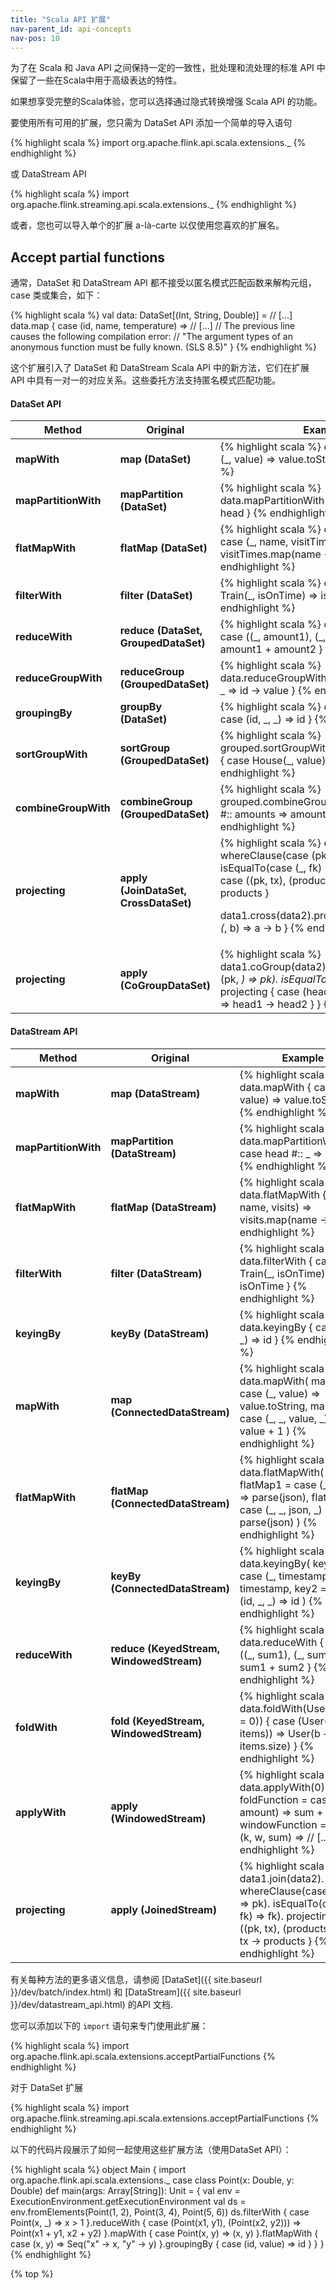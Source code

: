 ```yaml
---
title: "Scala API 扩展"
nav-parent_id: api-concepts
nav-pos: 10
---
```

<!--
Licensed to the Apache Software Foundation (ASF) under one
or more contributor license agreements.  See the NOTICE file
distributed with this work for additional information
regarding copyright ownership.  The ASF licenses this file
to you under the Apache License, Version 2.0 (the
"License"); you may not use this file except in compliance
with the License.  You may obtain a copy of the License at

  http://www.apache.org/licenses/LICENSE-2.0

Unless required by applicable law or agreed to in writing,
software distributed under the License is distributed on an
"AS IS" BASIS, WITHOUT WARRANTIES OR CONDITIONS OF ANY
KIND, either express or implied.  See the License for the
specific language governing permissions and limitations
under the License.
-->

为了在 Scala 和 Java API 之间保持一定的一致性，批处理和流处理的标准 API 中保留了一些在Scala中用于高级表达的特性。

如果想享受完整的Scala体验，您可以选择通过隐式转换增强 Scala API 的功能。

要使用所有可用的扩展，您只需为 DataSet API 添加一个简单的导入语句

{% highlight scala %}
import org.apache.flink.api.scala.extensions._
{% endhighlight %}

或 DataStream API

{% highlight scala %}
import org.apache.flink.streaming.api.scala.extensions._
{% endhighlight %}

或者，您也可以导入单个的扩展 a-là-carte 以仅使用您喜欢的扩展名。

## Accept partial functions

通常，DataSet 和 DataStream API 都不接受以匿名模式匹配函数来解构元组，case 类或集合，如下：

{% highlight scala %}
val data: DataSet[(Int, String, Double)] = // [...]
data.map {
  case (id, name, temperature) => // [...]
  // The previous line causes the following compilation error:
  // "The argument types of an anonymous function must be fully known. (SLS 8.5)"
}
{% endhighlight %}

这个扩展引入了 DataSet 和 DataStream Scala API 中的新方法，它们在扩展 API 中具有一对一的对应关系。这些委托方法支持匿名模式匹配功能。

#### DataSet API

<table class="table table-bordered">
  <thead>
    <tr>
      <th class="text-left" style="width: 20%">Method</th>
      <th class="text-left" style="width: 20%">Original</th>
      <th class="text-center">Example</th>
    </tr>
  </thead>

  <tbody>
    <tr>
      <td><strong>mapWith</strong></td>
      <td><strong>map (DataSet)</strong></td>
      <td>
{% highlight scala %}
data.mapWith {
  case (_, value) => value.toString
}
{% endhighlight %}
      </td>
    </tr>
    <tr>
      <td><strong>mapPartitionWith</strong></td>
      <td><strong>mapPartition (DataSet)</strong></td>
      <td>
{% highlight scala %}
data.mapPartitionWith {
  case head #:: _ => head
}
{% endhighlight %}
      </td>
    </tr>
    <tr>
      <td><strong>flatMapWith</strong></td>
      <td><strong>flatMap (DataSet)</strong></td>
      <td>
{% highlight scala %}
data.flatMapWith {
  case (_, name, visitTimes) => visitTimes.map(name -> _)
}
{% endhighlight %}
      </td>
    </tr>
    <tr>
      <td><strong>filterWith</strong></td>
      <td><strong>filter (DataSet)</strong></td>
      <td>
{% highlight scala %}
data.filterWith {
  case Train(_, isOnTime) => isOnTime
}
{% endhighlight %}
      </td>
    </tr>
    <tr>
      <td><strong>reduceWith</strong></td>
      <td><strong>reduce (DataSet, GroupedDataSet)</strong></td>
      <td>
{% highlight scala %}
data.reduceWith {
  case ((_, amount1), (_, amount2)) => amount1 + amount2
}
{% endhighlight %}
      </td>
    </tr>
    <tr>
      <td><strong>reduceGroupWith</strong></td>
      <td><strong>reduceGroup (GroupedDataSet)</strong></td>
      <td>
{% highlight scala %}
data.reduceGroupWith {
  case id #:: value #:: _ => id -> value
}
{% endhighlight %}
      </td>
    </tr>
    <tr>
      <td><strong>groupingBy</strong></td>
      <td><strong>groupBy (DataSet)</strong></td>
      <td>
{% highlight scala %}
data.groupingBy {
  case (id, _, _) => id
}
{% endhighlight %}
      </td>
    </tr>
    <tr>
      <td><strong>sortGroupWith</strong></td>
      <td><strong>sortGroup (GroupedDataSet)</strong></td>
      <td>
{% highlight scala %}
grouped.sortGroupWith(Order.ASCENDING) {
  case House(_, value) => value
}
{% endhighlight %}
      </td>
    </tr>
    <tr>
      <td><strong>combineGroupWith</strong></td>
      <td><strong>combineGroup (GroupedDataSet)</strong></td>
      <td>
{% highlight scala %}
grouped.combineGroupWith {
  case header #:: amounts => amounts.sum
}
{% endhighlight %}
      </td>
    <tr>
      <td><strong>projecting</strong></td>
      <td><strong>apply (JoinDataSet, CrossDataSet)</strong></td>
      <td>
{% highlight scala %}
data1.join(data2).
  whereClause(case (pk, _) => pk).
  isEqualTo(case (_, fk) => fk).
  projecting {
    case ((pk, tx), (products, fk)) => tx -> products
  }

data1.cross(data2).projecting {
  case ((a, _), (_, b) => a -> b
}
{% endhighlight %}
      </td>
    </tr>
    <tr>
      <td><strong>projecting</strong></td>
      <td><strong>apply (CoGroupDataSet)</strong></td>
      <td>
{% highlight scala %}
data1.coGroup(data2).
  whereClause(case (pk, _) => pk).
  isEqualTo(case (_, fk) => fk).
  projecting {
    case (head1 #:: _, head2 #:: _) => head1 -> head2
  }
}
{% endhighlight %}
      </td>
    </tr>
    </tr>
  </tbody>
</table>

#### DataStream API

<table class="table table-bordered">
  <thead>
    <tr>
      <th class="text-left" style="width: 20%">Method</th>
      <th class="text-left" style="width: 20%">Original</th>
      <th class="text-center">Example</th>
    </tr>
  </thead>

  <tbody>
    <tr>
      <td><strong>mapWith</strong></td>
      <td><strong>map (DataStream)</strong></td>
      <td>
{% highlight scala %}
data.mapWith {
  case (_, value) => value.toString
}
{% endhighlight %}
      </td>
    </tr>
    <tr>
      <td><strong>mapPartitionWith</strong></td>
      <td><strong>mapPartition (DataStream)</strong></td>
      <td>
{% highlight scala %}
data.mapPartitionWith {
  case head #:: _ => head
}
{% endhighlight %}
      </td>
    </tr>
    <tr>
      <td><strong>flatMapWith</strong></td>
      <td><strong>flatMap (DataStream)</strong></td>
      <td>
{% highlight scala %}
data.flatMapWith {
  case (_, name, visits) => visits.map(name -> _)
}
{% endhighlight %}
      </td>
    </tr>
    <tr>
      <td><strong>filterWith</strong></td>
      <td><strong>filter (DataStream)</strong></td>
      <td>
{% highlight scala %}
data.filterWith {
  case Train(_, isOnTime) => isOnTime
}
{% endhighlight %}
      </td>
    </tr>
    <tr>
      <td><strong>keyingBy</strong></td>
      <td><strong>keyBy (DataStream)</strong></td>
      <td>
{% highlight scala %}
data.keyingBy {
  case (id, _, _) => id
}
{% endhighlight %}
      </td>
    </tr>
    <tr>
      <td><strong>mapWith</strong></td>
      <td><strong>map (ConnectedDataStream)</strong></td>
      <td>
{% highlight scala %}
data.mapWith(
  map1 = case (_, value) => value.toString,
  map2 = case (_, _, value, _) => value + 1
)
{% endhighlight %}
      </td>
    </tr>
    <tr>
      <td><strong>flatMapWith</strong></td>
      <td><strong>flatMap (ConnectedDataStream)</strong></td>
      <td>
{% highlight scala %}
data.flatMapWith(
  flatMap1 = case (_, json) => parse(json),
  flatMap2 = case (_, _, json, _) => parse(json)
)
{% endhighlight %}
      </td>
    </tr>
    <tr>
      <td><strong>keyingBy</strong></td>
      <td><strong>keyBy (ConnectedDataStream)</strong></td>
      <td>
{% highlight scala %}
data.keyingBy(
  key1 = case (_, timestamp) => timestamp,
  key2 = case (id, _, _) => id
)
{% endhighlight %}
      </td>
    </tr>
    <tr>
      <td><strong>reduceWith</strong></td>
      <td><strong>reduce (KeyedStream, WindowedStream)</strong></td>
      <td>
{% highlight scala %}
data.reduceWith {
  case ((_, sum1), (_, sum2) => sum1 + sum2
}
{% endhighlight %}
      </td>
    </tr>
    <tr>
      <td><strong>foldWith</strong></td>
      <td><strong>fold (KeyedStream, WindowedStream)</strong></td>
      <td>
{% highlight scala %}
data.foldWith(User(bought = 0)) {
  case (User(b), (_, items)) => User(b + items.size)
}
{% endhighlight %}
      </td>
    </tr>
    <tr>
      <td><strong>applyWith</strong></td>
      <td><strong>apply (WindowedStream)</strong></td>
      <td>
{% highlight scala %}
data.applyWith(0)(
  foldFunction = case (sum, amount) => sum + amount
  windowFunction = case (k, w, sum) => // [...]
)
{% endhighlight %}
      </td>
    </tr>
    <tr>
      <td><strong>projecting</strong></td>
      <td><strong>apply (JoinedStream)</strong></td>
      <td>
{% highlight scala %}
data1.join(data2).
  whereClause(case (pk, _) => pk).
  isEqualTo(case (_, fk) => fk).
  projecting {
    case ((pk, tx), (products, fk)) => tx -> products
  }
{% endhighlight %}
      </td>
    </tr>
  </tbody>
</table>



有关每种方法的更多语义信息，请参阅 [DataSet]({{ site.baseurl }}/dev/batch/index.html) 和 [DataStream]({{ site.baseurl }}/dev/datastream_api.html) 的API 文档.

您可以添加以下的 `import` 语句来专门使用此扩展：

{% highlight scala %}
import org.apache.flink.api.scala.extensions.acceptPartialFunctions
{% endhighlight %}

对于 DataSet 扩展

{% highlight scala %}
import org.apache.flink.streaming.api.scala.extensions.acceptPartialFunctions
{% endhighlight %}

以下的代码片段展示了如何一起使用这些扩展方法（使用DataSet API）：

{% highlight scala %}
object Main {
  import org.apache.flink.api.scala.extensions._
  case class Point(x: Double, y: Double)
  def main(args: Array[String]): Unit = {
    val env = ExecutionEnvironment.getExecutionEnvironment
    val ds = env.fromElements(Point(1, 2), Point(3, 4), Point(5, 6))
    ds.filterWith {
      case Point(x, _) => x > 1
    }.reduceWith {
      case (Point(x1, y1), (Point(x2, y2))) => Point(x1 + y1, x2 + y2)
    }.mapWith {
      case Point(x, y) => (x, y)
    }.flatMapWith {
      case (x, y) => Seq("x" -> x, "y" -> y)
    }.groupingBy {
      case (id, value) => id
    }
  }
}
{% endhighlight %}

{% top %}
